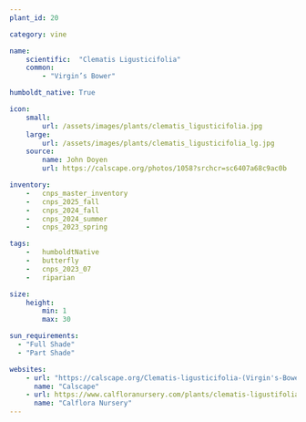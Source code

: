 ```yaml
---
plant_id: 20

category: vine

name: 
    scientific:  "Clematis Ligusticifolia"  
    common: 
        - "Virgin’s Bower"   

humboldt_native: True

icon: 
    small: 
        url: /assets/images/plants/clematis_ligusticifolia.jpg 
    large: 
        url: /assets/images/plants/clematis_ligusticifolia_lg.jpg 
    source: 
        name: John Doyen 
        url: https://calscape.org/photos/1058?srchcr=sc6407a68c9ac0b 

inventory: 
    -   cnps_master_inventory
    -   cnps_2025_fall
    -   cnps_2024_fall
    -   cnps_2024_summer
    -   cnps_2023_spring

tags:  
    -   humboldtNative
    -   butterfly
    -   cnps_2023_07 
    -   riparian

size:
    height: 
        min: 1
        max: 30

sun_requirements:
  - "Full Shade"
  - "Part Shade"

websites:
    - url: "https://calscape.org/Clematis-ligusticifolia-(Virgin's-Bower)"
      name: "Calscape"
    - url: https://www.calfloranursery.com/plants/clematis-ligustifolia
      name: "Calflora Nursery"
---
```

